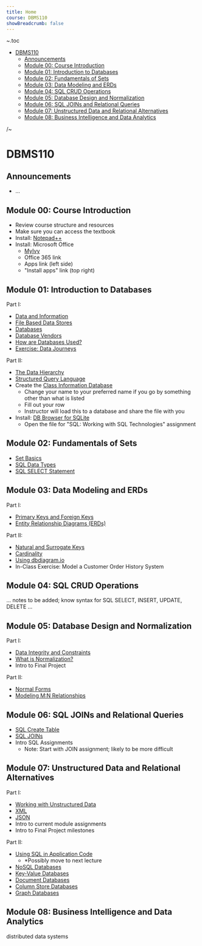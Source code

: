 ```yaml
---
title: Home
course: DBMS110
showBreadcrumb: false
---
```


~.toc

- [DBMS110](#dbms110)
  - [Announcements](#announcements)
  - [Module 00: Course Introduction](#module-00-course-introduction)
  - [Module 01: Introduction to Databases](#module-01-introduction-to-databases)
  - [Module 02: Fundamentals of Sets](#module-02-fundamentals-of-sets)
  - [Module 03: Data Modeling and ERDs](#module-03-data-modeling-and-erds)
  - [Module 04: SQL CRUD Operations](#module-04-sql-crud-operations)
  - [Module 05: Database Design and Normalization](#module-05-database-design-and-normalization)
  - [Module 06: SQL JOINs and Relational Queries](#module-06-sql-joins-and-relational-queries)
  - [Module 07: Unstructured Data and Relational Alternatives](#module-07-unstructured-data-and-relational-alternatives)
  - [Module 08: Business Intelligence and Data Analytics](#module-08-business-intelligence-and-data-analytics)

/~

# DBMS110

## Announcements

- ...

## Module 00: Course Introduction

- Review course structure and resources
- Make sure you can access the textbook
- Install: [Notepad++](https://notepad-plus-plus.org/)
- Install: Microsoft Office
  - [MyIvy](https://my.ivytech.edu/myivy?id=tools_and_resources)
  - Office 365 link
  - Apps link (left side)
  - "Install apps" link (top right)

## Module 01: Introduction to Databases

Part I:

- [Data and Information](data_and_information.html)
- [File Based Data Stores](file_based_data_stores.html)
- [Databases](databases.html)
- [Database Vendors](database_vendors.html)
- [How are Databases Used?](how_are_databases_used.html)
- [Exercise: Data Journeys](exercise_data_journeys.html)

Part II:

- [The Data Hierarchy](data_hierarchy.html)
- [Structured Query Language](structured_query_language.html)
- Create the [Class Information Database](https://docs.google.com/spreadsheets/d/1Qx6dMUvW_Hgj6zc5hZ9N4_ri5CkM6emmIGkBSFhflOc/edit?usp=sharing.html)
  - Change your name to your preferred name if you go by something other than what is listed
  - Fill out your row
  - Instructor will load this to a database and share the file with you
- Install: [DB Browser for SQLite](https://sqlitebrowser.org/)
  - Open the file for "SQL: Working with SQL Technologies" assignment

## Module 02: Fundamentals of Sets

- [Set Basics](set_basics.html)
- [SQL Data Types](sql_data_types.html)
- [SQL SELECT Statement](sql_select_statement.html)

## Module 03: Data Modeling and ERDs

Part I:

- [Primary Keys and Foreign Keys](primary_foreign_keys.html)
- [Entity Relationship Diagrams (ERDs)](entity_relationship_diagrams.html)

<!--
scenarios:
  - COLLEGE COURSE DATABASE (v1): course, teacher, student
  - PET SITTING SERVICE (v1): pet, sitter, client, appointment
-->

Part II:

- [Natural and Surrogate Keys](natural_and_surrogate_keys.html)
- [Cardinality](cardinality.html)
- [Using dbdiagram.io](dbdiagram.io.html)
- In-Class Exercise: Model a Customer Order History System

<!--
scenarios:
  - COLLEGE COURSE DATABASE (v2, has surrogate keys): course, teacher, student
  - PET SITTING SERVICE (v2, has surrogate keys): pet, sitter, client, appointment
-->

## Module 04: SQL CRUD Operations

... notes to be added; know syntax for SQL SELECT, INSERT, UPDATE, DELETE ...

## Module 05: Database Design and Normalization

Part I:

- [Data Integrity and Constraints](data_integrity_and_constraints.html)
- [What is Normalization?](what_is_normalization.html)
- Intro to Final Project

Part II:

- [Normal Forms](normal_forms.html)
- [Modeling M:N Relationships](modeling_m_n_relationships.html)

## Module 06: SQL JOINs and Relational Queries

- [SQL Create Table](sql_create_table.html)
- [SQL JOINs](sql_joins.html)
- Intro SQL Assignments
  - Note: Start with JOIN assignment; likely to be more difficult

## Module 07: Unstructured Data and Relational Alternatives

Part I:

- [Working with Unstructured Data](unstructured_data.html)
- [XML](xml.html)
- [JSON](json.html)
- Intro to current module assignments
- Intro to Final Project milestones

Part II:

- [Using SQL in Application Code](using_sql_in_application_code.html)
  - \*Possibly move to next lecture
- [NoSQL Databases](nosql_databases.html)
- [Key-Value Databases](key_value_databases.html)
- [Document Databases](document_databases.html)
- [Column Store Databases](column_store_databases.html)
- [Graph Databases](graph_databases.html)

## Module 08: Business Intelligence and Data Analytics

distributed data systems
